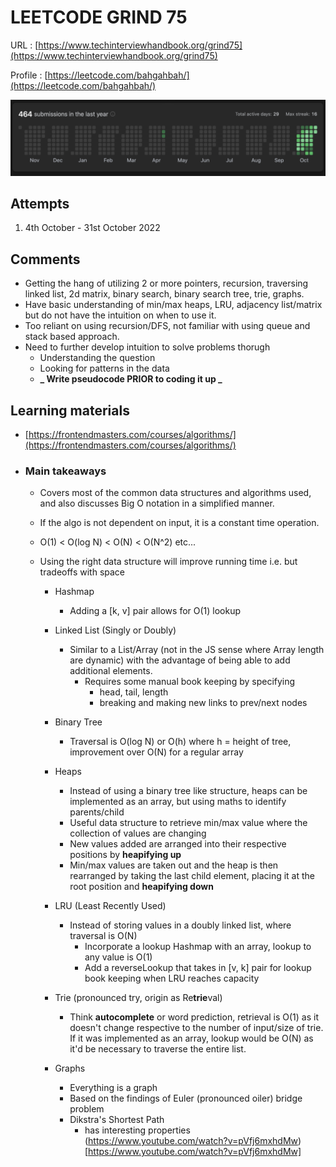 # LEETCODE GRIND 75

URL : [https://www.techinterviewhandbook.org/grind75](https://www.techinterviewhandbook.org/grind75)

Profile : [https://leetcode.com/bahgahbah/](https://leetcode.com/bahgahbah/)

<img src="images/leetcode_heatmap_1.png" width="600">

## Attempts

1. 4th October - 31st October 2022

## Comments

- Getting the hang of utilizing 2 or more pointers, recursion, traversing linked list, 2d matrix, binary search, binary search tree, trie, graphs.
- Have basic understanding of min/max heaps, LRU, adjacency list/matrix but do not have the intuition on when to use it.
- Too reliant on using recursion/DFS, not familiar with using queue and stack based approach.
- Need to further develop intuition to solve problems thorugh
  - Understanding the question
  - Looking for patterns in the data
  - **_ Write pseudocode PRIOR to coding it up _**

## Learning materials

- [https://frontendmasters.com/courses/algorithms/](https://frontendmasters.com/courses/algorithms/)
- ### Main takeaways

  - Covers most of the common data structures and algorithms used, and also discusses Big O notation in a simplified manner.
  - If the algo is not dependent on input, it is a constant time operation.
  - O(1) < O(log N) < O(N) < O(N^2) etc...
  - Using the right data structure will improve running time i.e. but tradeoffs with space

    - Hashmap

      - Adding a [k, v] pair allows for O(1) lookup

    - Linked List (Singly or Doubly)

      - Similar to a List/Array (not in the JS sense where Array length are dynamic) with the advantage of being able to add additional elements.
        - Requires some manual book keeping by specifying
          - head, tail, length
          - breaking and making new links to prev/next nodes

    - Binary Tree

      - Traversal is O(log N) or O(h) where h = height of tree, improvement over O(N) for a regular array

    - Heaps

      - Instead of using a binary tree like structure, heaps can be implemented as an array, but using maths to identify parents/child
      - Useful data structure to retrieve min/max value where the collection of values are changing
      - New values added are arranged into their respective positions by **heapifying up**
      - Min/max values are taken out and the heap is then rearranged by taking the last child element, placing it at the root position and **heapifying down**

    - LRU (Least Recently Used)

      - Instead of storing values in a doubly linked list, where traversal is O(N)
        - Incorporate a lookup Hashmap with an array, lookup to any value is O(1)
        - Add a reverseLookup that takes in [v, k] pair for lookup book keeping when LRU reaches capacity

    - Trie (pronounced try, origin as Re**trie**val)

      - Think **autocomplete** or word prediction, retrieval is O(1) as it doesn't change respective to the number of input/size of trie. If it was implemented as an array, lookup would be O(N) as it'd be necessary to traverse the entire list.

    - Graphs
      - Everything is a graph
      - Based on the findings of Euler (pronounced oiler) bridge problem
      - Dikstra's Shortest Path
        - has interesting properties (https://www.youtube.com/watch?v=pVfj6mxhdMw)[https://www.youtube.com/watch?v=pVfj6mxhdMw]
